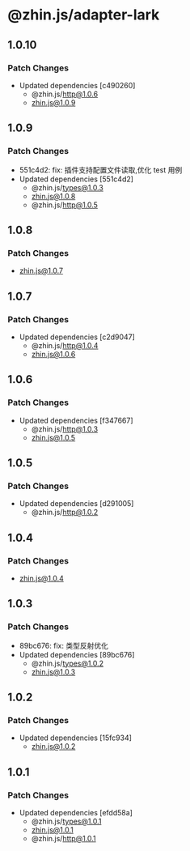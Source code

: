 # @zhin.js/adapter-lark

## 1.0.10

### Patch Changes

- Updated dependencies [c490260]
  - @zhin.js/http@1.0.6
  - zhin.js@1.0.9

## 1.0.9

### Patch Changes

- 551c4d2: fix: 插件支持配置文件读取,优化 test 用例
- Updated dependencies [551c4d2]
  - @zhin.js/types@1.0.3
  - zhin.js@1.0.8
  - @zhin.js/http@1.0.5

## 1.0.8

### Patch Changes

- zhin.js@1.0.7

## 1.0.7

### Patch Changes

- Updated dependencies [c2d9047]
  - @zhin.js/http@1.0.4
  - zhin.js@1.0.6

## 1.0.6

### Patch Changes

- Updated dependencies [f347667]
  - @zhin.js/http@1.0.3
  - zhin.js@1.0.5

## 1.0.5

### Patch Changes

- Updated dependencies [d291005]
  - @zhin.js/http@1.0.2

## 1.0.4

### Patch Changes

- zhin.js@1.0.4

## 1.0.3

### Patch Changes

- 89bc676: fix: 类型反射优化
- Updated dependencies [89bc676]
  - @zhin.js/types@1.0.2
  - zhin.js@1.0.3

## 1.0.2

### Patch Changes

- Updated dependencies [15fc934]
  - zhin.js@1.0.2

## 1.0.1

### Patch Changes

- Updated dependencies [efdd58a]
  - @zhin.js/types@1.0.1
  - zhin.js@1.0.1
  - @zhin.js/http@1.0.1
